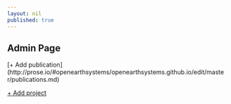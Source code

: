 ```yaml
---
layout: nil
published: true
---
```

## Admin Page



<div id="projectnav">
[+ Add publication](http://prose.io/#openearthsystems/openearthsystems.github.io/edit/master/publications.md)

[+ Add project](http://prose.io/#openearthsystems/openearthsystems.github.io/tree/master/projects/_posts)
</div>


